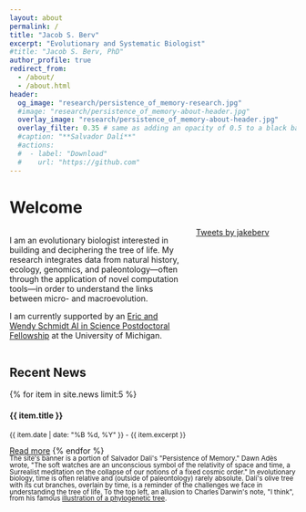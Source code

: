 ```yaml
---
layout: about
permalink: /
title: "Jacob S. Berv"
excerpt: "Evolutionary and Systematic Biologist"
#title: "Jacob S. Berv, PhD"
author_profile: true
redirect_from: 
  - /about/
  - /about.html
header:
  og_image: "research/persistence_of_memory-research.jpg"
  #image: "research/persistence_of_memory-about-header.jpg"
  overlay_image: "research/persistence_of_memory-about-header.jpg"
  overlay_filter: 0.35 # same as adding an opacity of 0.5 to a black background
  #caption: "**Salvador Dalí**"
  #actions:
  #  - label: "Download"
  #    url: "https://github.com"
---
```


# Welcome

<div class="wide-content">
  <div style="display: flex; flex-wrap: wrap; justify-content: space-between; align-items: flex-start;">
    <div class="content-area" style="width: 60%;">
      <p>I am an evolutionary biologist interested in building and deciphering the tree of life. My research integrates data from natural history, ecology, genomics, and paleontology&#8212;often through the application of novel computation tools&#8212;in order to understand the links between micro- and macroevolution.</p>
      <p>I am currently supported by an <a href="https://midas.umich.edu/news/michigan-institute-for-data-science-announces-new-fellows/">Eric and Wendy Schmidt AI in Science Postdoctoral Fellowship</a> at the University of Michigan.</p>
    </div>
    <div class="twitter-container" style="width: 35%;">
      <a class="twitter-timeline" data-width="300" data-height="300" data-theme="light" href="https://twitter.com/jakeberv?ref_src=twsrc%5Etfw">Tweets by jakeberv</a>
      <script async src="https://platform.twitter.com/widgets.js" charset="utf-8"></script>
    </div>
  </div>
</div>

<style>
  @media (max-width: 768px) {
    .twitter-container {
      display: none;
    }
    .content-area {
      width: 100% !important;
      margin: 0;
      padding: 0;
      box-sizing: border-box;
    }
    .wide-content {
      margin: 0;
      padding: 0;
      width: 100% !important;
    }
  }
</style>


## Recent News
{% for item in site.news limit:5 %}
  <h4 style="font-size: 1.00em;">{{ item.title }}</h4>
  <p style="font-size: 0.85em;">{{ item.date | date: "%B %d, %Y" }} - {{ item.excerpt }}</p>
  <a href="{{ item.url | prepend: site.baseurl }}">Read more</a>
{% endfor %}

<br>

<small style="line-height: 1 !important; display: block; margin: 0;">
The site's banner is a portion of Salvador Dali's "Persistence of Memory." Dawn Adès wrote, "The soft watches are an unconscious symbol of the relativity of space and time, a Surrealist meditation on the collapse of our notions of a fixed cosmic order." In evolutionary biology, time is often relative and (outside of paleontology) rarely absolute. Dalí's olive tree with its cut branches, overlain by time, is a reminder of the challenges we face in understanding the tree of life. To the top left, an allusion to Charles Darwin's note, "I think", from his famous <a href="https://www.amnh.org/exhibitions/darwin/the-idea-takes-shape/i-think">illustration of a phylogenetic tree</a>.
</small>